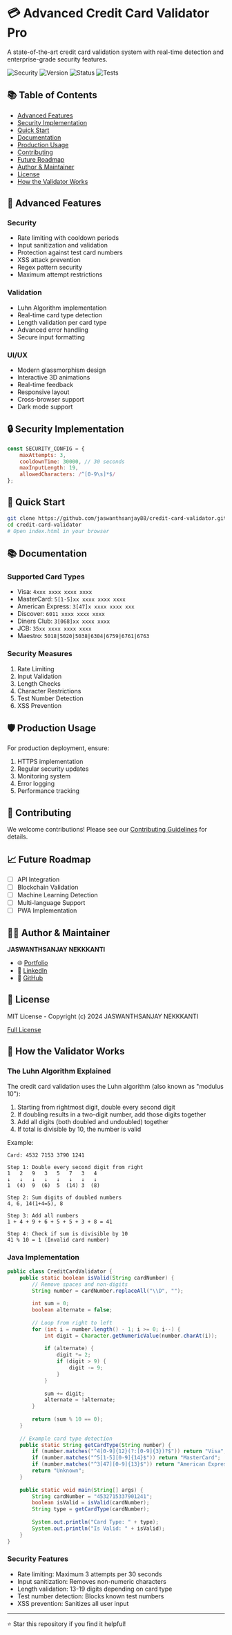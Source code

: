 # 💳 Advanced Credit Card Validator Pro

A state-of-the-art credit card validation system with real-time detection and enterprise-grade security features.

![Security](https://img.shields.io/badge/security-enterprise-blue.svg)
![Version](https://img.shields.io/badge/version-2.0.0-green.svg)
![Status](https://img.shields.io/badge/status-production-success.svg)
![Tests](https://img.shields.io/badge/tests-passing-brightgreen.svg)

## 📚 Table of Contents
- [Advanced Features](#-advanced-features)
- [Security Implementation](#-security-implementation)
- [Quick Start](#-quick-start)
- [Documentation](#-documentation)
- [Production Usage](#-production-usage)
- [Contributing](#-contributing)
- [Future Roadmap](#-future-roadmap)
- [Author & Maintainer](#-author--maintainer)
- [License](#-license)
- [How the Validator Works](#-how-the-validator-works)

## 🌟 Advanced Features

### Security
- Rate limiting with cooldown periods
- Input sanitization and validation
- Protection against test card numbers
- XSS attack prevention
- Regex pattern security
- Maximum attempt restrictions

### Validation
- Luhn Algorithm implementation
- Real-time card type detection
- Length validation per card type
- Advanced error handling
- Secure input formatting

### UI/UX
- Modern glassmorphism design
- Interactive 3D animations
- Real-time feedback
- Responsive layout
- Cross-browser support
- Dark mode support

## 🔒 Security Implementation

```javascript
const SECURITY_CONFIG = {
    maxAttempts: 3,
    cooldownTime: 30000, // 30 seconds
    maxInputLength: 19,
    allowedCharacters: /^[0-9\s]*$/
};
```

## 🚀 Quick Start

```bash
git clone https://github.com/jaswanthsanjay88/credit-card-validator.git
cd credit-card-validator
# Open index.html in your browser
```

## 📚 Documentation

### Supported Card Types
- Visa: `4xxx xxxx xxxx xxxx`
- MasterCard: `5[1-5]xx xxxx xxxx xxxx`
- American Express: `3[47]x xxxx xxxx xxx`
- Discover: `6011 xxxx xxxx xxxx`
- Diners Club: `3[068]xx xxxx xxxx`
- JCB: `35xx xxxx xxxx xxxx`
- Maestro: `5018|5020|5038|6304|6759|6761|6763`

### Security Measures
1. Rate Limiting
2. Input Validation
3. Length Checks
4. Character Restrictions
5. Test Number Detection
6. XSS Prevention

## 🛡️ Production Usage

For production deployment, ensure:
1. HTTPS implementation
2. Regular security updates
3. Monitoring system
4. Error logging
5. Performance tracking

## 🤝 Contributing

We welcome contributions! Please see our [Contributing Guidelines](CONTRIBUTING.md) for details.

## 📈 Future Roadmap

- [ ] API Integration
- [ ] Blockchain Validation
- [ ] Machine Learning Detection
- [ ] Multi-language Support
- [ ] PWA Implementation

## 👨‍💻 Author & Maintainer

**JASWANTHSANJAY NEKKKANTI**
- 🌐 [Portfolio](https://jaswanthsanjay.free.nf)
- 💼 [LinkedIn](https://linkedin.com/in/jaswanthsanjay-nekkanti-3a84a5316/)
- 🐙 [GitHub](https://github.com/jaswanthsanjay88)

## 📄 License

MIT License - Copyright (c) 2024 JASWANTHSANJAY NEKKKANTI

[Full License](LICENSE)

## 🧮 How the Validator Works

### The Luhn Algorithm Explained
The credit card validation uses the Luhn algorithm (also known as "modulus 10"):

1. Starting from rightmost digit, double every second digit
2. If doubling results in a two-digit number, add those digits together
3. Add all digits (both doubled and undoubled) together
4. If total is divisible by 10, the number is valid

Example:
```
Card: 4532 7153 3790 1241

Step 1: Double every second digit from right
1   2   9   3   5   7   3   4
↓   ↓   ↓   ↓   ↓   ↓   ↓   ↓
1  (4)  9  (6)  5  (14) 3  (8)

Step 2: Sum digits of doubled numbers
4, 6, 14(1+4=5), 8

Step 3: Add all numbers
1 + 4 + 9 + 6 + 5 + 5 + 3 + 8 = 41

Step 4: Check if sum is divisible by 10
41 % 10 = 1 (Invalid card number)
```

### Java Implementation
```java
public class CreditCardValidator {
    public static boolean isValid(String cardNumber) {
        // Remove spaces and non-digits
        String number = cardNumber.replaceAll("\\D", "");
        
        int sum = 0;
        boolean alternate = false;
        
        // Loop from right to left
        for (int i = number.length() - 1; i >= 0; i--) {
            int digit = Character.getNumericValue(number.charAt(i));
            
            if (alternate) {
                digit *= 2;
                if (digit > 9) {
                    digit -= 9;
                }
            }
            
            sum += digit;
            alternate = !alternate;
        }
        
        return (sum % 10 == 0);
    }
    
    // Example card type detection
    public static String getCardType(String number) {
        if (number.matches("^4[0-9]{12}(?:[0-9]{3})?$")) return "Visa";
        if (number.matches("^5[1-5][0-9]{14}$")) return "MasterCard";
        if (number.matches("^3[47][0-9]{13}$")) return "American Express";
        return "Unknown";
    }
    
    public static void main(String[] args) {
        String cardNumber = "4532715337901241";
        boolean isValid = isValid(cardNumber);
        String type = getCardType(cardNumber);
        
        System.out.println("Card Type: " + type);
        System.out.println("Is Valid: " + isValid);
    }
}
```

### Security Features
- Rate limiting: Maximum 3 attempts per 30 seconds
- Input sanitization: Removes non-numeric characters
- Length validation: 13-19 digits depending on card type
- Test number detection: Blocks known test numbers
- XSS prevention: Sanitizes all user input

---
⭐ Star this repository if you find it helpful!
